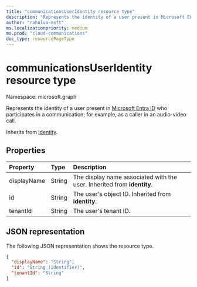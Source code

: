 ```yaml
--- 
title: "communicationsUserIdentity resource type"
description: "Represents the identity of a user present in Microsoft Entra ID who participates in a communication."
author: "rahulva-msft"
ms.localizationpriority: medium
ms.prod: "cloud-communications"
doc_type: resourcePageType
---
```


# communicationsUserIdentity resource type

Namespace: microsoft.graph

Represents the identity of a user present in [Microsoft Entra ID](/azure/active-directory/) who participates in a communication; for example, as a caller in an audio-video call.

Inherits from [identity](identity.md).

## Properties

| Property                       | Type                        | Description                     |
| :----------------------------- | :---------------------------| :-------------------------------|
| displayName | String | The display name associated with the user. Inherited from **identity**. |
| id | String | The user's object ID. Inherited from **identity**. |
| tenantId | String | The user's tenant ID. |

## JSON representation

The following JSON representation shows the resource type.

<!-- {
  "blockType": "resource",
  "@odata.type": "microsoft.graph.communicationsUserIdentity",
  "optionalProperties": [
    "displayName",
    "tenantId"
  ],
} -->
```json
{
  "displayName": "String",
  "id": "String (identifier)",
  "tenantId": "String"
}
```
